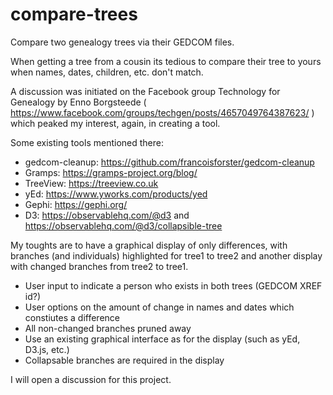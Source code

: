 # compare-trees
Compare two genealogy trees via their GEDCOM files.

When getting a tree from a cousin its tedious to compare their tree to yours when names, dates, children, etc. don't match.

A discussion was initiated on the Facebook group Technology for Genealogy by Enno Borgsteede
( https://www.facebook.com/groups/techgen/posts/4657049764387623/ ) 
which peaked my interest, again, in creating a tool.

Some existing tools mentioned there:
- gedcom-cleanup: https://github.com/francoisforster/gedcom-cleanup
- Gramps: https://gramps-project.org/blog/
- TreeView: https://treeview.co.uk
- yEd: https://www.yworks.com/products/yed
- Gephi: https://gephi.org/
- D3: https://observablehq.com/@d3 and https://observablehq.com/@d3/collapsible-tree

My toughts are to have a graphical display of only differences, with branches (and individuals) highlighted for tree1 to tree2 and another display with changed branches from tree2 to tree1.
- User input to indicate a person who exists in both trees (GEDCOM XREF id?)
- User options on the amount of change in names and dates which constiutes a difference
- All non-changed branches pruned away
- Use an existing graphical interface as for the display (such as yEd, D3.js, etc.)
- Collapsable branches are required in the display

I will open a discussion for this project.
